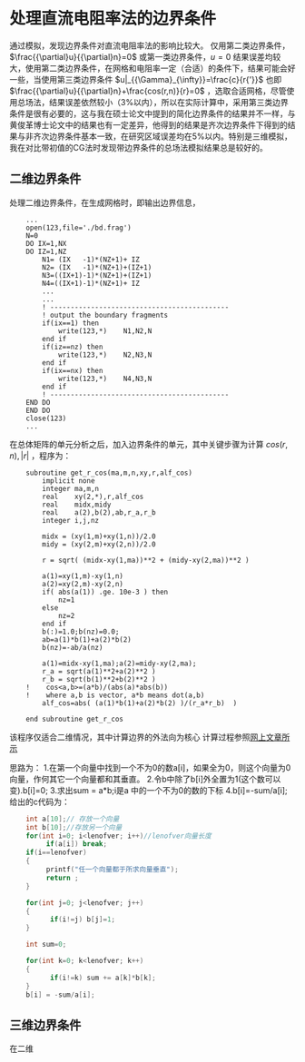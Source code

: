 # 处理直流电阻率法的边界条件

通过模拟，发现边界条件对直流电阻率法的影响比较大。
仅用第二类边界条件， $\frac{{\partial}u}{{\partial}n}=0$ 或第一类边界条件，$u=0$ 结果误差均较大，使用第二类边界条件，在网格和电阻率一定（合适）的条件下，结果可能会好一些，当使用第三类边界条件 $u|_{{\Gamma}_{\infty}}=\frac{c}{r{'}}$ 也即 $\frac{{\partial}u}{{\partial}n}+\frac{cos(r,n)}{r}=0$ ，选取合适网格，尽管使用总场法，结果误差依然较小（3%以内），所以在实际计算中，采用第三类边界条件是很有必要的，这与我在硕士论文中提到的简化边界条件的结果并不一样，与黄俊革博士论文中的结果也有一定差异，他得到的结果是齐次边界条件下得到的结果与非齐次边界条件基本一致，在研究区域误差均在5%以内。特别是三维模拟，我在对比带初值的CG法时发现带边界条件的总场法模拟结果总是较好的。



## 二维边界条件

处理二维边界条件，在生成网格时，即输出边界信息，

```Fortran
	...
	open(123,file='./bd.frag')
	N=0
	DO IX=1,NX
	DO IZ=1,NZ
		N1= (IX   -1)*(NZ+1)+ IZ
		N2= (IX   -1)*(NZ+1)+(IZ+1)
		N3=((IX+1)-1)*(NZ+1)+(IZ+1)
		N4=((IX+1)-1)*(NZ+1)+ IZ
		...
		...
		! --------------------------------------------
		! output the boundary fragments
		if(ix==1) then
			write(123,*)    N1,N2,N
		end if
		if(iz==nz) then
			write(123,*)    N2,N3,N
		end if
		if(ix==nx) then
			write(123,*)    N4,N3,N
		end if
		! --------------------------------------------
	END DO
	END DO
	close(123)
	...
```
在总体矩阵的单元分析之后，加入边界条件的单元，其中关键步骤为计算 $cos(r,n),|r|$ ，程序为：

```Fortran
	subroutine get_r_cos(ma,m,n,xy,r,alf_cos)
		implicit none
		integer	ma,m,n
		real	xy(2,*),r,alf_cos
		real	midx,midy
	    real    a(2),b(2),ab,r_a,r_b
	    integer i,j,nz

		midx = (xy(1,m)+xy(1,n))/2.0
		midy = (xy(2,m)+xy(2,n))/2.0

		r = sqrt( (midx-xy(1,ma))**2 + (midy-xy(2,ma))**2 )

	    a(1)=xy(1,m)-xy(1,n)
	    a(2)=xy(2,m)-xy(2,n)
	    if( abs(a(1)) .ge. 10e-3 ) then
	        nz=1
	    else
	        nz=2
	    end if
	    b(:)=1.0;b(nz)=0.0;
	    ab=a(1)*b(1)+a(2)*b(2)
	    b(nz)=-ab/a(nz)

	    a(1)=midx-xy(1,ma);a(2)=midy-xy(2,ma);
	    r_a = sqrt(a(1)**2+a(2)**2 )
	    r_b = sqrt(b(1)**2+b(2)**2 )
	!    cos<a,b>=(a*b)/(abs(a)*abs(b))
	!    where a,b is vector, a*b means dot(a,b)
	    alf_cos=abs( (a(1)*b(1)+a(2)*b(2) )/(r_a*r_b)  )

	end subroutine get_r_cos
```

该程序仅适合二维情况，其中计算边界的外法向为核心
计算过程参照[网上文章所示](http://bbs.csdn.net/topics/330007262)

思路为：
1.在第一个向量中找到一个不为0的数a[i]，如果全为0，则这个向量为0向量，作何其它一个向量都和其垂直。
2.令b中除了b[i]外全置为1(这个数可以变).b[i]=0;
3.求出sum = a*b;i是a 中的一个不为0的数的下标
4.b[i]=-sum/a[i];
给出的c代码为：

```c
	int a[10];// 存放一个向量
	int b[10];//存放另一个向量
	for(int i=0; i<lenofver; i++)//lenofver向量长度
	     if(a[i]) break;
	if(i==lenofver)
	{
	     printf("任一个向量都于所求向量垂直");
	     return ;
	}

	for(int j=0; j<lenofver; j++)
	{
	      if(i!=j) b[j]=1;
	}

	int sum=0;

	for(int k=0; k<lenofver; k++)
	{
	      if(i!=k) sum += a[k]*b[k];
	}
	b[i] = -sum/a[i];
```


## 三维边界条件

在二维
